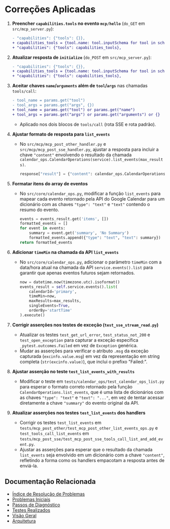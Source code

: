 # Correções Aplicadas

1. **Preencher `capabilities.tools` no evento `mcp/hello`** (`do_GET` em `src/mcp_server.py`):

   ```diff
   - "capabilities": {"tools": {}},
   + capabilities_tools = {tool.name: tool.inputSchema for tool in schema.tools}
   + "capabilities": {"tools": capabilities_tools},
   ```

2. **Atualizar resposta de `initialize`** (`do_POST` em `src/mcp_server.py`):

   ```diff
   - "capabilities": {"tools": {}},
   + capabilities_tools = {tool.name: tool.inputSchema for tool in schema.tools}
   + "capabilities": {"tools": capabilities_tools},
   ```

3. **Aceitar chaves `name`/`arguments` além de `tool`/`args`** nas chamadas `tools/call`:

   ```diff
   - tool_name = params.get("tool")
   - tool_args = params.get("args", {})
   + tool_name = params.get("tool") or params.get("name")
   + tool_args = params.get("args") or params.get("arguments") or {}
   ```

   - Aplicado nos dois blocos de `tools/call` (rota SSE e rota padrão).

4. **Ajustar formato de resposta para `list_events`**
   - No `src/mcp/mcp_post_other_handler.py` e `src/mcp/mcp_post_sse_handler.py`, ajustar a resposta para incluir a chave `"content"` envolvendo o resultado da chamada `calendar_ops.CalendarOperations(service).list_events(max_results)`.

     ```python
     response["result"] = {"content": calendar_ops.CalendarOperations(service).list_events(max_results)}
     ```

5. **Formatar itens do array de eventos**
   - No `src/core/calendar_ops.py`, modificar a função `list_events` para mapear cada evento retornado pela API do Google Calendar para um dicionário com as chaves `"type": "text"` e `"text"` contendo o resumo do evento.

     ```python
     events = events_result.get('items', [])
     formatted_events = []
     for event in events:
         summary = event.get('summary', 'No Summary')
         formatted_events.append({"type": "text", "text": summary})
     return formatted_events
     ```

6. **Adicionar `timeMin` na chamada da API `list_events`**
   - No `src/core/calendar_ops.py`, adicionar o parâmetro `timeMin` com a data/hora atual na chamada da API `service.events().list` para garantir que apenas eventos futuros sejam retornados.

     ```python
     now = datetime.now(timezone.utc).isoformat()
     events_result = self.service.events().list(
         calendarId='primary',
         timeMin=now,
         maxResults=max_results,
         singleEvents=True,
         orderBy='startTime'
     ).execute()
     ```

7. **Corrigir asserções nos testes de exceção (`test_sse_stream_read.py`)**
   - Atualizar os testes `test_get_url_error`, `test_status_not_200` e `test_open_exception` para capturar a exceção específica `_pytest.outcomes.Failed` em vez de `Exception` genérica.
   - Mudar as asserções para verificar o atributo `.msg` da exceção capturada (`excinfo.value.msg`) em vez da representação em string completa (`str(excinfo.value)`), que inclui o prefixo "Failed:".

8. **Ajustar asserção no teste `test_list_events_with_results`**
   - Modificar o teste em `tests/calendar_ops/test_calendar_ops_list.py` para esperar o formato correto retornado pela função `CalendarOperations.list_events`, que é uma lista de dicionários com as chaves `"type": "text"` e `"text": "..."`, em vez de tentar acessar diretamente a chave `"summary"` do evento original da API.

9. **Atualizar asserções nos testes `test_list_events` dos handlers**
   - Corrigir os testes `test_list_events` em `tests/mcp_post_other/test_mcp_post_other_list_events_ops.py` e `test_tools_call_list_events` em `tests/mcp_post_sse/test_mcp_post_sse_tools_call_list_and_add_event.py`.
   - Ajustar as asserções para esperar que o resultado da chamada `list_events` seja envolvido em um dicionário com a chave `"content"`, refletindo a forma como os handlers empacotam a resposta antes de enviá-la.

## Documentação Relacionada

- [Índice de Resolução de Problemas](../TROUBLESHOOTING.md)
- [Problemas Iniciais](initial_problems.md)
- [Passos de Diagnóstico](diagnostic_steps.md)
- [Testes Realizados](tests_performed.md)
- [Visão Geral](../../overview.md)
- [Arquitetura](../../architecture.md)
